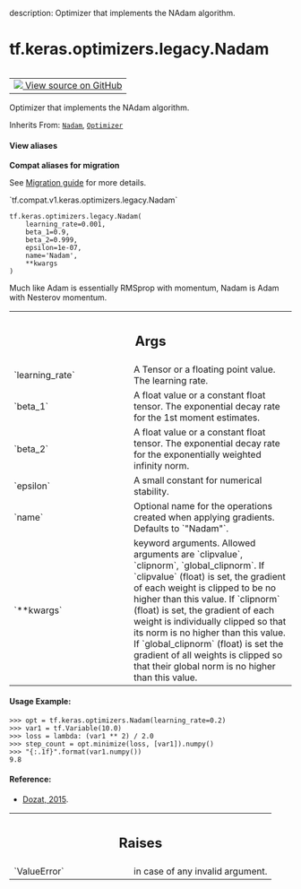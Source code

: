 description: Optimizer that implements the NAdam algorithm.

<div itemscope itemtype="http://developers.google.com/ReferenceObject">
<meta itemprop="name" content="tf.keras.optimizers.legacy.Nadam" />
<meta itemprop="path" content="Stable" />
<meta itemprop="property" content="__init__"/>
</div>

# tf.keras.optimizers.legacy.Nadam

<!-- Insert buttons and diff -->

<table class="tfo-notebook-buttons tfo-api nocontent" align="left">
<td>
  <a target="_blank" href="https://github.com/keras-team/keras/tree/v2.9.0/keras/optimizers/legacy/nadam.py#L22-L24">
    <img src="https://www.tensorflow.org/images/GitHub-Mark-32px.png" />
    View source on GitHub
  </a>
</td>
</table>



Optimizer that implements the NAdam algorithm.

Inherits From: [`Nadam`](../../../../tf/keras/optimizers/Nadam.md), [`Optimizer`](../../../../tf/keras/optimizers/Optimizer.md)

<section class="expandable">
  <h4 class="showalways">View aliases</h4>
  <p>
<b>Compat aliases for migration</b>
<p>See
<a href="https://www.tensorflow.org/guide/migrate">Migration guide</a> for
more details.</p>
<p>`tf.compat.v1.keras.optimizers.legacy.Nadam`</p>
</p>
</section>

<pre class="devsite-click-to-copy prettyprint lang-py tfo-signature-link">
<code>tf.keras.optimizers.legacy.Nadam(
    learning_rate=0.001,
    beta_1=0.9,
    beta_2=0.999,
    epsilon=1e-07,
    name=&#x27;Nadam&#x27;,
    **kwargs
)
</code></pre>



<!-- Placeholder for "Used in" -->
Much like Adam is essentially RMSprop with momentum, Nadam is Adam with
Nesterov momentum.

<!-- Tabular view -->
 <table class="responsive fixed orange">
<colgroup><col width="214px"><col></colgroup>
<tr><th colspan="2"><h2 class="add-link">Args</h2></th></tr>

<tr>
<td>
`learning_rate`
</td>
<td>
A Tensor or a floating point value.  The learning rate.
</td>
</tr><tr>
<td>
`beta_1`
</td>
<td>
A float value or a constant float tensor. The exponential decay
rate for the 1st moment estimates.
</td>
</tr><tr>
<td>
`beta_2`
</td>
<td>
A float value or a constant float tensor. The exponential decay
rate for the exponentially weighted infinity norm.
</td>
</tr><tr>
<td>
`epsilon`
</td>
<td>
A small constant for numerical stability.
</td>
</tr><tr>
<td>
`name`
</td>
<td>
Optional name for the operations created when applying gradients.
Defaults to `"Nadam"`.
</td>
</tr><tr>
<td>
`**kwargs`
</td>
<td>
keyword arguments. Allowed arguments are `clipvalue`,
`clipnorm`, `global_clipnorm`.
If `clipvalue` (float) is set, the gradient of each weight
is clipped to be no higher than this value.
If `clipnorm` (float) is set, the gradient of each weight
is individually clipped so that its norm is no higher than this value.
If `global_clipnorm` (float) is set the gradient of all weights is
clipped so that their global norm is no higher than this value.
</td>
</tr>
</table>



#### Usage Example:

```
>>> opt = tf.keras.optimizers.Nadam(learning_rate=0.2)
>>> var1 = tf.Variable(10.0)
>>> loss = lambda: (var1 ** 2) / 2.0
>>> step_count = opt.minimize(loss, [var1]).numpy()
>>> "{:.1f}".format(var1.numpy())
9.8
```



#### Reference:

- [Dozat, 2015](http://cs229.stanford.edu/proj2015/054_report.pdf).


<!-- Tabular view -->
 <table class="responsive fixed orange">
<colgroup><col width="214px"><col></colgroup>
<tr><th colspan="2"><h2 class="add-link">Raises</h2></th></tr>

<tr>
<td>
`ValueError`
</td>
<td>
in case of any invalid argument.
</td>
</tr>
</table>




